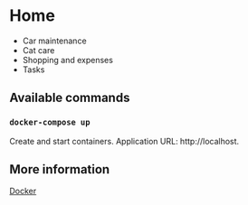 # Home

- Car maintenance
- Cat care
- Shopping and expenses
- Tasks

## Available commands

### `docker-compose up`

Create and start containers. Application URL: http://localhost.

## More information

[Docker](https://docs.docker.com/)